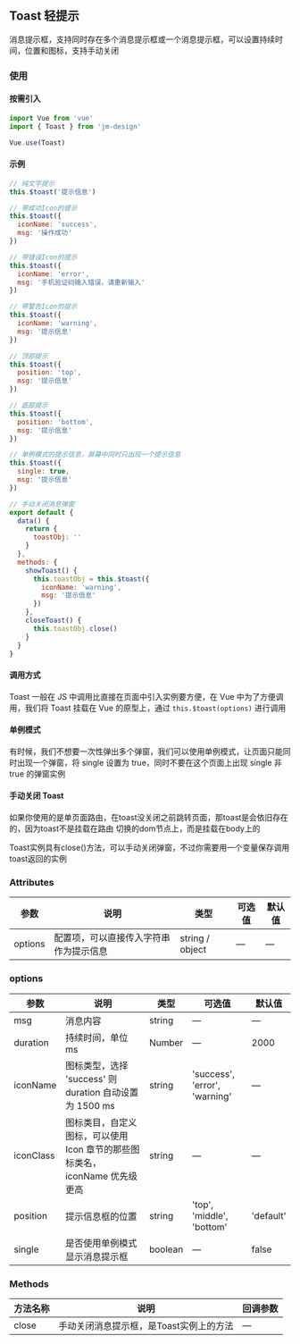 ## Toast 轻提示

消息提示框，支持同时存在多个消息提示框或一个消息提示框，可以设置持续时间，位置和图标，支持手动关闭

### 使用

#### 按需引入

```javascript
import Vue from 'vue'
import { Toast } from 'jm-design'

Vue.use(Toast)
```

#### 示例

```javascript
// 纯文字提示
this.$toast('提示信息')

// 带成功Icon的提示
this.$toast({
  iconName: 'success',
  msg: '操作成功'
})

// 带错误Icon的提示
this.$toast({
  iconName: 'error',
  msg: '手机验证码输入错误，请重新输入'
})

// 带警告Icon的提示
this.$toast({
  iconName: 'warning',
  msg: '提示信息'
})

// 顶部提示
this.$toast({
  position: 'top',
  msg: '提示信息'
})

// 底部提示
this.$toast({
  position: 'bottom',
  msg: '提示信息'
})

// 单例模式的提示信息，屏幕中同时只出现一个提示信息
this.$toast({
  single: true,
  msg: '提示信息'
})

// 手动关闭消息弹窗
export default {
  data() {
    return {
      toastObj: ''
    }
  },
  methods: {
    showToast() {
      this.toastObj = this.$toast({
        iconName: 'warning',
        msg: '提示信息'
      })
    },
    closeToast() {
      this.toastObj.close()
    }
  }
}
```

#### 调用方式

Toast 一般在 JS 中调用比直接在页面中引入实例要方便，在 Vue 中为了方便调用，我们将 Toast 挂载在 Vue 的原型上，通过 
`this.$toast(options)` 进行调用

#### 单例模式

有时候，我们不想要一次性弹出多个弹窗，我们可以使用单例模式，让页面只能同时出现一个弹窗，将 single 设置为 true，同时不要在这个页面上出现 single 非 true 的弹窗实例

#### 手动关闭 Toast

如果你使用的是单页面路由，在toast没关闭之前跳转页面，那toast是会依旧存在的，因为toast不是挂载在路由 切换的dom节点上，而是挂载在body上的

Toast实例具有close()方法，可以手动关闭弹窗，不过你需要用一个变量保存调用toast返回的实例

### Attributes

| 参数      | 说明                                 | 类型      | 可选值       | 默认值   |
|---------- |------------------------------------ |---------- |------------- |-------- |
|options    |	配置项，可以直接传入字符串作为提示信息     |	string / object   |	—           |	—       |

### options
| 参数      | 说明                                 | 类型      | 可选值       | 默认值   |
|---------- |------------------------------------ |---------- |------------- |-------- |
|msg        |	消息内容                             |	string   |	—           |	—       |
|duration	  | 持续时间，单位 ms                     |	Number   |	—           |	2000 |
|iconName   |	图标类型，选择 'success' 则 duration 自动设置为 1500 ms  |	string    |	'success', 'error', 'warning' |	—      |
|iconClass  |	图标类目，自定义图标，可以使用 Icon 章节的那些图标类名，iconName 优先级更高  |	string   |	—	            | —   |
|position   |	提示信息框的位置                      |	string   |	'top', 'middle', 'bottom'  |	'default'  |
|single   	| 是否使用单例模式显示消息提示框          |	boolean   |	—            |	false     |

### Methods
| 方法名称      | 说明       | 回调参数   |
|------------- |----------- |---------  |
|close         |手动关闭消息提示框，是Toast实例上的方法| —  |
